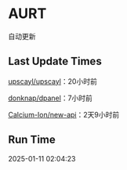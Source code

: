 # AURT

自动更新


## Last Update Times

[upscayl/upscayl](https://github.com/upscayl/upscayl)：20小时前

[donknap/dpanel](https://github.com/donknap/dpanel)：7小时前

[Calcium-Ion/new-api](https://github.com/Calcium-Ion/new-api)：2天9小时前


## Run Time
2025-01-11 02:04:23
